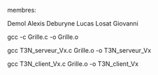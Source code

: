 membres:

Demol Alexis
Deburyne Lucas
Losat Giovanni


gcc -c Grille.c -o Grille.o

gcc T3N_serveur_Vx.c Grille.o -o T3N_serveur_Vx

gcc T3N_client_Vx.c Grille.o -o T3N_client_Vx
